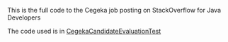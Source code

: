 This is the full code to the Cegeka job posting on StackOverflow for Java Developers

The code used is in [CegekaCandidateEvaluationTest](src/test/java/com/cegeka/hiring/CegekaCandidateEvaluationTest.java)